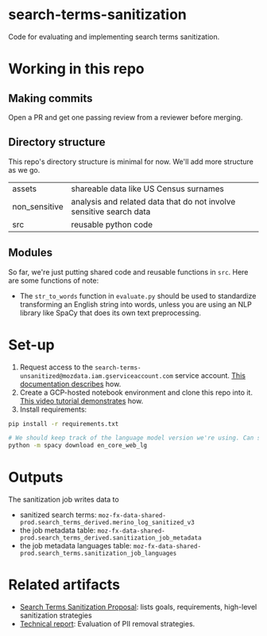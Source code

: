 # search-terms-sanitization
Code for evaluating and implementing search terms sanitization.

# Working in this repo
## Making commits
Open a PR and get one passing review from a reviewer before merging.

## Directory structure
This repo's directory structure is minimal for now. We'll add more structure as we go.

| | |
|---|---|
| assets | shareable data like US Census surnames |
| non_sensitive | analysis and related data that do not involve sensitive search data |
| src | reusable python code |

## Modules

So far, we're just putting shared code and reusable functions in `src`. Here are some functions of note:
* The `str_to_words` function in `evaluate.py` should be used to standardize transforming an English string into words, unless you are using an NLP library like SpaCy that does its own text preprocessing.

# Set-up

1. Request access to the `search-terms-unsanitized@mozdata.iam.gserviceaccount.com` service account. [This documentation describes](https://docs.telemetry.mozilla.org/cookbooks/bigquery/access.html#notebooks-access-to-workgroup-confidential-datasets) how.
2. Create a GCP-hosted notebook environment and clone this repo into it. [This video tutorial demonstrates](https://drive.google.com/file/d/1WsDUmZSlRtE_tZ8siWZWXpxfhKII69SM/view?usp=sharing) how.
3. Install requirements:
```bash
pip install -r requirements.txt

# We should keep track of the language model version we're using. Can start with the latest.
python -m spacy download en_core_web_lg
```

# Outputs
The sanitization job writes data to
* sanitized search terms: `moz-fx-data-shared-prod.search_terms_derived.merino_log_sanitized_v3`
* the job metadata table: `moz-fx-data-shared-prod.search_terms_derived.sanitization_job_metadata`
* the job metadata languages table: `moz-fx-data-shared-prod.search_terms.sanitization_job_languages`

# Related artifacts
* [Search Terms Sanitization Proposal](https://docs.google.com/document/d/1juZjL1GusXNAFT3Zmzpi8zDuUH3kNEnjeQ1Hp-UQoSg/edit): lists goals, requirements, high-level sanitization strategies
* [Technical report](https://docs.google.com/document/d/1UbQpiWadpMCzSdis3y1Mk7yzpW74POx_71KQ8QzQFyQ/edit): Evaluation of PII removal strategies.
